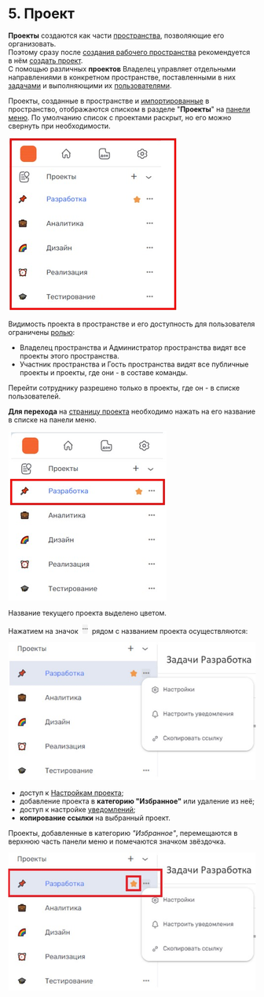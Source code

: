 # 5. Проект

**Проекты** создаются как части [пространства](../4_workspace/4_workspace.md), позволяющие его организовать.  
Поэтому сразу после [создания рабочего пространства](../4_workspace/4.2_create.md) рекомендуется в нём [создать проект](5.1_create.md).  
С помощью различных **проектов** Владелец управляет отдельными направлениями в конкретном пространстве, поставленными в них [задачами](../6_task/6_task.md) и выполняющими их [пользователями](5.3_members/5.3_members.md).  

Проекты, созданные в пространстве и [импортированные](5.5_import_project.md) в пространство, отображаются списком в разделе "**Проекты**" на [панели меню](../3_menu/3_menu.md). По умолчанию список с проектами раскрыт, но его можно свернуть при необходимости.

![projecr-1](/imgs/project-1.jpg)

Видимость проекта в пространстве и его доступность для пользователя ограничены [ролью](../9_roles_&_access/9.1_roles.md):  

- Владелец пространства и Администратор пространства видят все проекты этого пространства.  
- Участник пространства и Гость пространства видят все публичные проекты и проекты, где они - в составе команды.  

Перейти сотруднику разрешено только в проекты, где он - в списке пользователей.  

**Для перехода** на [страницу проекта](5.4_tasks_table.md) необходимо нажать на его название в списке на панели меню.
  
![project-2](/imgs/project-2.jpg)

Название текущего проекта выделено цветом.

Нажатием на значок ![три точки](/imgs/значок_3точки.jpg) рядом с названием проекта осуществляются:  

![project-3](/imgs/project-3.jpg)

- доступ к [Настройкам проекта](5.2_settings/5.2_settings.md);
- добавление проекта в **категорию "Избранное"** или удаление из неё;
- доступ к настройке [уведомлений](../6_task/6.4_notice.md);
- **копирование ссылки** на выбранный проект.

Проекты, добавленные в категорию *"Избранное"*, перемещаются в верхнюю часть панели меню и помечаются значком звёздочка.  

![project-4](/imgs/project-4.jpg)
